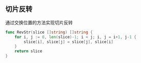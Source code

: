 ## 切片反转


通过交换位置的方法实现切片反转
```go
func RevStr(slice []string) []string {
	for i, j := 0, len(slice)-1; i < j; i, j = i+1, j-1 {
		slice[i], slice[j] = slice[j], slice[i]
	}
	return slice
}
```